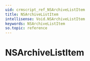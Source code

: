 ```yaml
---
uid: crmscript_ref_NSArchiveListItem
title: NSArchiveListItem
intellisense: Void.NSArchiveListItem
keywords: NSArchiveListItem
so.topic: reference
---
```


# NSArchiveListItem

